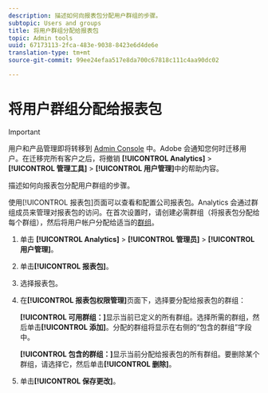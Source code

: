 ```yaml
---
description: 描述如何向报表包分配用户群组的步骤。
subtopic: Users and groups
title: 将用户群组分配给报表包
topic: Admin tools
uuid: 67173113-2fca-483e-9038-8423e6d4de6e
translation-type: tm+mt
source-git-commit: 99ee24efaa517e8da700c67818c111c4aa90dc02

---
```



# 将用户群组分配给报表包

>[!IMPORTANT]
>
>用户和产品管理即将转移到 [Admin Console](https://helpx.adobe.com/enterprise/using/admin-console.html) 中。Adobe 会通知您何时迁移用户。在迁移完所有客户之后，将撤销 **[!UICONTROL Analytics]** &gt; **[!UICONTROL 管理工具]** &gt; **[!UICONTROL 用户管理]**&#x200B;中的帮助内容。

描述如何向报表包分配用户群组的步骤。

使用[!UICONTROL 报表包]页面可以查看和配置公司报表包。Analytics 会通过群组成员来管理对报表包的访问。在首次设置时，请创建必需群组（将报表包分配给每个群组），然后将用户帐户分配给适当的[群组](/help/admin/user-management2/c-user-groups/groups.md)。

1. 单击 **[!UICONTROL Analytics]** &gt; **[!UICONTROL 管理员]** &gt; **[!UICONTROL 用户管理]**。
1. 单击&#x200B;**[!UICONTROL 报表包]**。
1. 选择报表包。
1. 在&#x200B;**[!UICONTROL 报表包权限管理]**&#x200B;页面下，选择要分配给报表包的群组：

   **[!UICONTROL 可用群组：]**&#x200B;显示当前已定义的所有群组。选择所需的群组，然后单击&#x200B;**[!UICONTROL 添加]**。分配的群组将显示在右侧的“包含的群组”字段中。

   **[!UICONTROL 包含的群组：]**&#x200B;显示当前分配给报表包的所有群组。要删除某个群组，请选择它，然后单击&#x200B;**[!UICONTROL 删除]**。
1. 单击&#x200B;**[!UICONTROL 保存更改]**。
